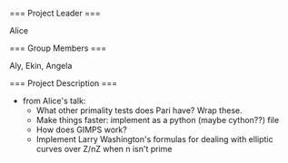 === Project Leader ===

Alice 

=== Group Members ===
 
Aly, Ekin, Angela

=== Project Description ===

* from Alice's talk:
  * What other primality tests does Pari have? Wrap these.
  * Make things faster: implement as a python (maybe cython??) file
  * How does GIMPS work?
  * Implement Larry Washington's formulas for dealing with elliptic curves over Z/nZ when n isn't prime
